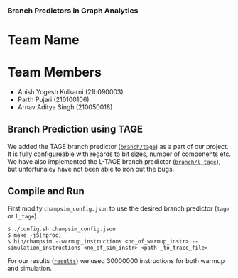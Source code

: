 ### Branch Predictors in Graph Analytics
# Team Name
# Team Members
 - Anish Yogesh Kulkarni (21b090003)
 - Parth Pujari (210100106)
 - Arnav Aditya Singh (210050018)
## Branch Prediction using TAGE
We added the TAGE branch predictor ([`branch/tage`](branch/tage)) as a part of our project. It is fully configureable with regards to bit sizes, number of components etc.
We have also implemented the L-TAGE branch predictor ([`branch/l_tage`](branch/l_tage)), but unfortunaley have not been able to iron out the bugs.

## Compile and Run
First modify `champsim_config.json` to use the desired branch predictor (`tage` or `l_tage`).

    $ ./config.sh champsim_config.json
    $ make -j$(nproc)
    $ bin/champsim --warmup_instructions <no_of_warmup_instr> --simulation_instructions <no_of_sim_instr> <path _to_trace_file>

For our results ([`results`](results)) we used 30000000 instructions for both warmup and simulation.

